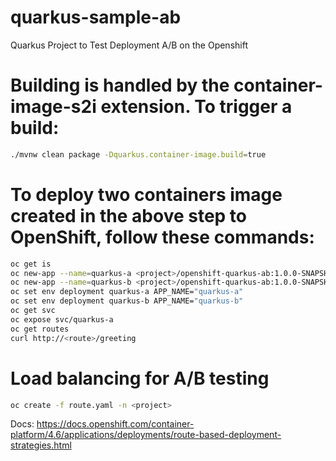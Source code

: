 # quarkus-sample-ab
Quarkus Project to Test Deployment A/B on the Openshift

# Building is handled by the container-image-s2i extension. To trigger a build:
```bash
./mvnw clean package -Dquarkus.container-image.build=true
```

# To deploy two containers image created in the above step to OpenShift, follow these commands:
```bash
oc get is
oc new-app --name=quarkus-a <project>/openshift-quarkus-ab:1.0.0-SNAPSHOT
oc new-app --name=quarkus-b <project>/openshift-quarkus-ab:1.0.0-SNAPSHOT
oc set env deployment quarkus-a APP_NAME="quarkus-a"
oc set env deployment quarkus-b APP_NAME="quarkus-b"
oc get svc
oc expose svc/quarkus-a
oc get routes
curl http://<route>/greeting
```

# Load balancing for A/B testing
```bash
oc create -f route.yaml -n <project>
```

Docs: https://docs.openshift.com/container-platform/4.6/applications/deployments/route-based-deployment-strategies.html





